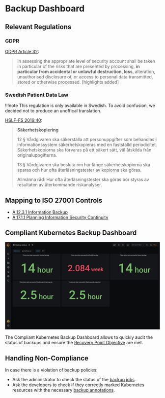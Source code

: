 # Backup Dashboard

## Relevant Regulations

### GDPR

[GDPR Article 32](https://gdpr-info.eu/art-32-gdpr/):

> In assessing the appropriate level of security account shall be taken in particular of the risks that are presented by processing, **in particular from accidental or unlawful destruction, loss**, alteration, unauthorised disclosure of, or access to personal data transmitted, stored or otherwise processed. [highlights added]

### Swedish Patient Data Law

!!!note
    This regulation is only available in Swedish. To avoid confusion, we decided not to produce an unoffical translation.

[HSLF-FS 2016:40](https://www.socialstyrelsen.se/globalassets/sharepoint-dokument/artikelkatalog/foreskrifter-och-allmanna-rad/2016-4-44.pdf):

> **Säkerhetskopiering**
>
> 12 § Vårdgivaren ska säkerställa att personuppgifter som behandlas i informationssystem säkerhetskopieras med en fastställd periodicitet.
> Säkerhetskopiorna ska förvaras på ett säkert sätt, väl åtskilda från originaluppgifterna.
>
> 13 § Vårdgivaren ska besluta om hur länge säkerhetskopiorna ska sparas och hur ofta återläsningstester av kopiorna ska göras.
>
> Allmänna råd: Hur ofta återläsningstester ska göras bör styras av resultaten av återkommande riskanalyser.

## Mapping to ISO 27001 Controls

* [A.12.3.1 Information Backup](https://www.isms.online/iso-27001/annex-a-12-operations-security/)
* [A.17.1.1 Planning Information Security Continuity](https://www.isms.online/iso-27001/annex-a-17-information-security-aspects-of-business-continuity-management/)

## Compliant Kubernetes Backup Dashboard

![Backup Dashboard](img/backup.png)

The Compliant Kubernetes Backup Dashboard allows to quickly audit the status of backups and ensure the [Recovery Point Objective](https://en.wikipedia.org/wiki/Disaster_recovery#Recovery_Point_Objective) are met.

## Handling Non-Compliance

In case there is a violation of backup policies:

* Ask the administrator to check the status of the [backup jobs](../operator-manual/disaster-recovery.md).
* Ask the developers to check if they correctly marked Kubernetes resources with the necessary [backup annotations](../user-guide/backup.md).
